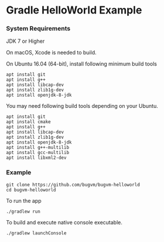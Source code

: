 # Gradle HelloWorld Example

### System Requirements

JDK 7 or Higher

On macOS, Xcode is needed to build.

On Ubuntu 16.04 (64-bit), install following minimum build tools

```
apt install git
apt install g++
apt install libcap-dev
apt install zlib1g-dev
apt install openjdk-8-jdk
```

You may need following build tools depending on your Ubuntu.

 ```
 apt install git
 apt install cmake
 apt install g++
 apt install libcap-dev
 apt install zlib1g-dev
 apt install openjdk-8-jdk
 apt install g++-multilib
 apt install gcc-multilib
 apt install libxml2-dev
 ```


### Example

```
git clone https://github.com/bugvm/bugvm-helloworld
cd bugvm-helloworld
```

To run the app

```
./gradlew run
```

To build and execute native console executable.

```
./gradlew launchConsole
```
